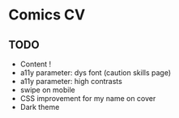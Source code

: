 # Comics CV

## TODO
- Content !
- a11y parameter: dys font (caution skills page)
- a11y parameter: high contrasts
- swipe on mobile
- CSS improvement for my name on cover
- Dark theme